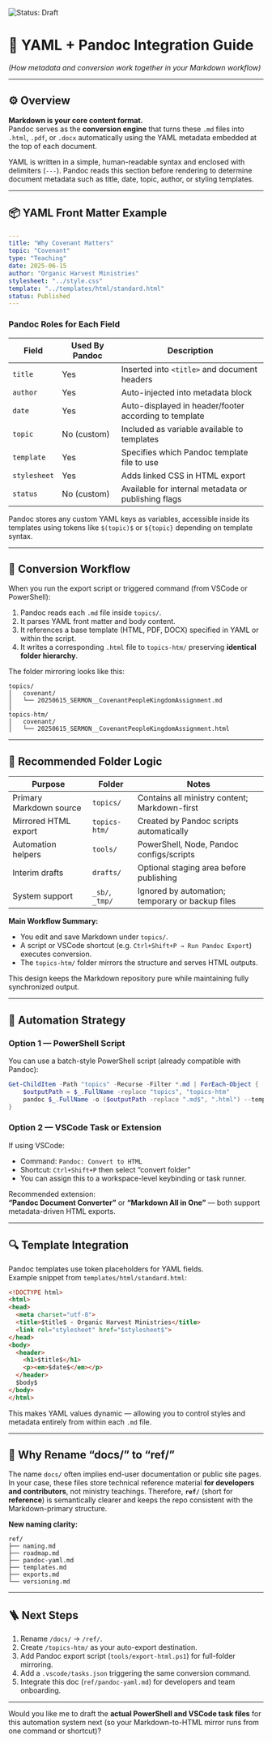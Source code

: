<link rel="stylesheet" href="../style.css">

![Status: Draft](https://img.shields.io/badge/Status-DRAFT-orange?style=for-the-badge)


# 🧾 YAML + Pandoc Integration Guide  
*(How metadata and conversion work together in your Markdown workflow)*

***

## ⚙️ Overview

**Markdown is your core content format.**  
Pandoc serves as the **conversion engine** that turns these `.md` files into `.html`, `.pdf`, or `.docx` automatically using the YAML metadata embedded at the top of each document.

YAML is written in a simple, human-readable syntax and enclosed with delimiters (`---`). Pandoc reads this section before rendering to determine document metadata such as title, date, topic, author, or styling templates.

***

## 📦 YAML Front Matter Example

```yaml
---
title: "Why Covenant Matters"
topic: "Covenant"
type: "Teaching"
date: 2025-06-15
author: "Organic Harvest Ministries"
stylesheet: "../style.css"
template: "../templates/html/standard.html"
status: Published
---
```

### Pandoc Roles for Each Field

| Field | Used By Pandoc | Description |
|-------|----------------|-------------|
| `title` | Yes | Inserted into `<title>` and document headers |
| `author` | Yes | Auto-injected into metadata block |
| `date` | Yes | Auto-displayed in header/footer according to template |
| `topic` | No (custom) | Included as variable available to templates |
| `template` | Yes | Specifies which Pandoc template file to use |
| `stylesheet` | Yes | Adds linked CSS in HTML export |
| `status` | No (custom) | Available for internal metadata or publishing flags |

Pandoc stores any custom YAML keys as variables, accessible inside its templates using tokens like `$(topic)$` or `${topic}` depending on template syntax.

***

## 🔄 Conversion Workflow

When you run the export script or triggered command (from VSCode or PowerShell):

1. Pandoc reads each `.md` file inside `topics/`.
2. It parses YAML front matter and body content.
3. It references a base template (HTML, PDF, DOCX) specified in YAML or within the script.
4. It writes a corresponding `.html` file to `topics-htm/` preserving **identical folder hierarchy**.

The folder mirroring looks like this:

```text
topics/
│   covenant/
│   └── 20250615_SERMON__CovenantPeopleKingdomAssignment.md
│
topics-htm/
│   covenant/
│   └── 20250615_SERMON__CovenantPeopleKingdomAssignment.html
```

***

## 🧭 Recommended Folder Logic

| Purpose | Folder | Notes |
|----------|---------|-------|
| Primary Markdown source | `topics/` | Contains all ministry content; Markdown-first |
| Mirrored HTML export | `topics-htm/` | Created by Pandoc scripts automatically |
| Automation helpers | `tools/` | PowerShell, Node, Pandoc configs/scripts |
| Interim drafts | `drafts/` | Optional staging area before publishing |
| System support | `_sb/`, `_tmp/` | Ignored by automation; temporary or backup files |

**Main Workflow Summary:**
- You edit and save Markdown under `topics/`.
- A script or VSCode shortcut (e.g. `Ctrl+Shift+P → Run Pandoc Export`) executes conversion.
- The `topics-htm/` folder mirrors the structure and serves HTML outputs.

This design keeps the Markdown repository pure while maintaining fully synchronized output.

***

## 🧱 Automation Strategy

### Option 1 — PowerShell Script
You can use a batch-style PowerShell script (already compatible with Pandoc):

```powershell
Get-ChildItem -Path "topics" -Recurse -Filter *.md | ForEach-Object {
    $outputPath = $_.FullName -replace "topics", "topics-htm"
    pandoc $_.FullName -o ($outputPath -replace ".md$", ".html") --template=templates/html/standard.html --css=style.css
}
```

### Option 2 — VSCode Task or Extension
If using VSCode:
- Command: `Pandoc: Convert to HTML`
- Shortcut: `Ctrl+Shift+P` then select “convert folder”
- You can assign this to a workspace-level keybinding or task runner.

Recommended extension:  
**“Pandoc Document Converter”** or **“Markdown All in One”** — both support metadata-driven HTML exports.

***

## 🔍 Template Integration

Pandoc templates use token placeholders for YAML fields.  
Example snippet from `templates/html/standard.html`:

```html
<!DOCTYPE html>
<html>
<head>
  <meta charset="utf-8">
  <title>$title$ - Organic Harvest Ministries</title>
  <link rel="stylesheet" href="$stylesheet$">
</head>
<body>
  <header>
    <h1>$title$</h1>
    <p><em>$date$</em></p>
  </header>
  $body$
</body>
</html>
```

This makes YAML values dynamic — allowing you to control styles and metadata entirely from within each `.md` file.

***

## 🧾 Why Rename “docs/” to “ref/”

The name `docs/` often implies end-user documentation or public site pages.  
In your case, these files store technical reference material **for developers and contributors**, not ministry teachings. Therefore, **`ref/`** (short for **reference**) is semantically clearer and keeps the repo consistent with the Markdown-primary structure.

**New naming clarity:**
```text
ref/
├── naming.md
├── roadmap.md
├── pandoc-yaml.md
├── templates.md
├── exports.md
└── versioning.md
```

***

## 🪜 Next Steps

1. Rename `/docs/` → `/ref/`.  
2. Create `/topics-htm/` as your auto-export destination.  
3. Add Pandoc export script (`tools/export-html.ps1`) for full-folder mirroring.  
4. Add a `.vscode/tasks.json` triggering the same conversion command.  
5. Integrate this doc (`ref/pandoc-yaml.md`) for developers and team onboarding.  

***

Would you like me to draft the **actual PowerShell and VSCode task files** for this automation system next (so your Markdown-to-HTML mirror runs from one command or shortcut)?